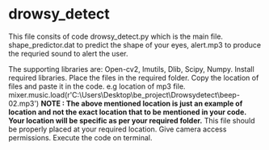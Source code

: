 # drowsy_detect

This file consits of code drowsy_detect.py which is the main file.
shape_predictor.dat to predict the shape of your eyes, 
alert.mp3 to produce the requried sound to alert the user.

The supporting libraries are: 
  Open-cv2, 
  Imutils, 
  Dlib, 
  Scipy, 
  Numpy. 
Install required libraries. Place the files in the required folder. 
Copy the location of files and paste it in the code. 
  e.g location of mp3 file. 
  mixer.music.load(r'C:\Users\Desktop\be_project\Drowsydetect\beep-02.mp3') 
  **NOTE : The above mentioned location is just an example of location and not the exact location that to be mentioned in your code. Your location will be specific as per your    required folder.**
This file should be properly placed at your required location.
Give camera access permissions. 
Execute the code on terminal.
